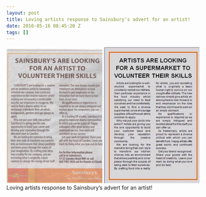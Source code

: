 ```yaml
---
layout: post
title: Loving artists response to Sainsbury’s advert for an artist!
date: 2016-05-16 08:45:20 Z
tags: []
---
```

![](/media/2016/05/144444390099.jpg)
Loving artists response to Sainsbury’s advert for an artist!
